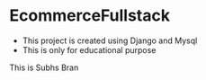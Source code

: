 # EcommerceFullstack
- This project is created using Django and Mysql
- This is only for educational purpose

This is Subhs Bran
